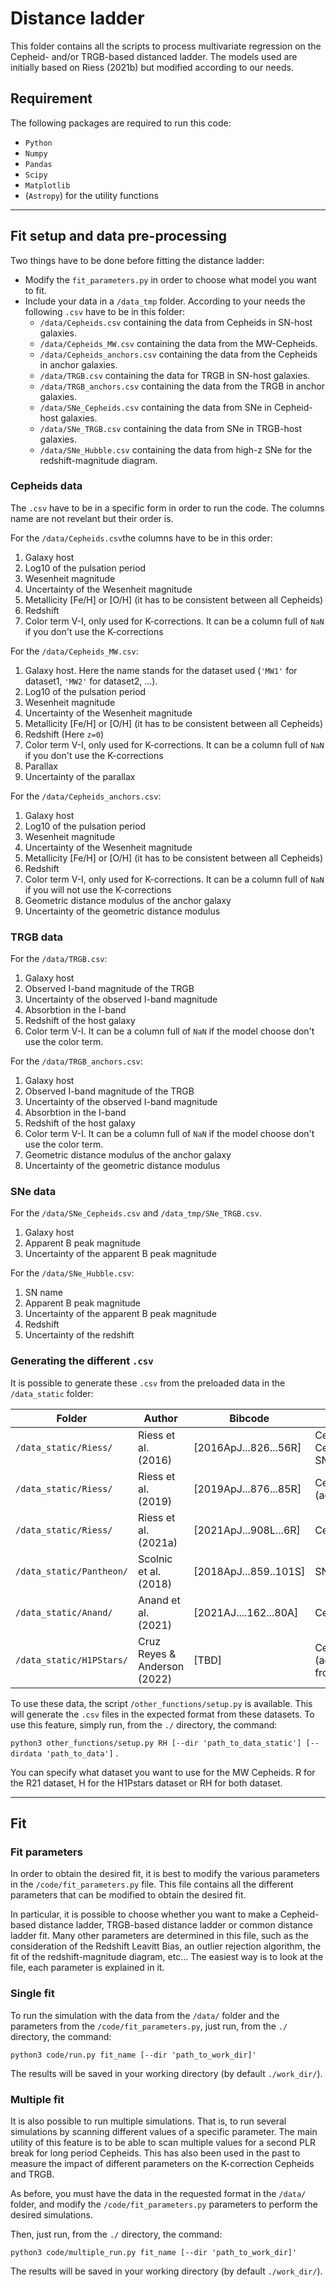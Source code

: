 # Distance ladder
This folder contains all the scripts to process multivariate regression on the Cepheid- and/or TRGB-based distanced 
ladder. The models used are initially based on Riess (2021b) but modified according to our needs.

## Requirement
The following packages are required to run this code:
* `Python`
* `Numpy`
* `Pandas`
* `Scipy`
* `Matplotlib`
* (`Astropy`) for the utility functions

---
## Fit setup and data pre-processing
Two things have to be done before fitting the distance ladder:
* Modify the `fit_parameters.py` in order to choose what model you want to fit.
* Include your data in a `/data_tmp` folder. According to your needs the following `.csv` have to be in this folder:
  * `/data/Cepheids.csv` containing the data from Cepheids in SN-host galaxies.
  * `/data/Cepheids_MW.csv` containing the data from the MW-Cepheids.
  * `/data/Cepheids_anchors.csv` containing the data from the Cepheids in anchor galaxies.
  * `/data/TRGB.csv` containing the data for TRGB in SN-host galaxies.
  * `/data/TRGB_anchors.csv` containing the data from the TRGB in anchor galaxies.
  * `/data/SNe_Cepheids.csv` containing the data from SNe in Cepheid-host galaxies.
  * `/data/SNe_TRGB.csv` containing the data from SNe in TRGB-host galaxies.
  * `/data/SNe_Hubble.csv` containing the data from high-z SNe for the redshift-magnitude diagram.

### Cepheids data 
The `.csv` have to be in a specific form in order to run the code. The columns name are not revelant but their order is.

For the `/data/Cepheids.csv`the columns have to be in this order:
1. Galaxy host
2. Log10 of the pulsation period
3. Wesenheit magnitude
4. Uncertainty of the Wesenheit magnitude
5. Metallicity [Fe/H] or [O/H] (it has to be consistent between all Cepheids)
6. Redshift
7. Color term V-I, only used for K-corrections. It can be a column full of `NaN` if you don't use the K-corrections

For the `/data/Cepheids_MW.csv`:
1. Galaxy host. Here the name stands for the dataset used (`'MW1'` for dataset1, `'MW2'` for dataset2, ...).
2. Log10 of the pulsation period
3. Wesenheit magnitude
4. Uncertainty of the Wesenheit magnitude
5. Metallicity [Fe/H] or [O/H] (it has to be consistent between all Cepheids)
6. Redshift (Here `z=0`)
7. Color term V-I, only used for K-corrections. It can be a column full of `NaN` if you don't use the K-corrections
8. Parallax
9. Uncertainty of the parallax

For the `/data/Cepheids_anchors.csv`:
1. Galaxy host
2. Log10 of the pulsation period
3. Wesenheit magnitude
4. Uncertainty of the Wesenheit magnitude
5. Metallicity [Fe/H] or [O/H] (it has to be consistent between all Cepheids)
6. Redshift
7. Color term V-I, only used for K-corrections. It can be a column full of `NaN` if you will not use the K-corrections
8. Geometric distance modulus of the anchor galaxy
9. Uncertainty of the geometric distance modulus


### TRGB data 
For the `/data/TRGB.csv`:
1. Galaxy host 
2. Observed I-band magnitude of the TRGB
3. Uncertainty of the observed I-band magnitude
4. Absorbtion in the I-band
5. Redshift of the host galaxy
6. Color term V-I. It can be a column full of `NaN` if the model choose don't use the color term.

For the `/data/TRGB_anchors.csv`:
1. Galaxy host 
2. Observed I-band magnitude of the TRGB
3. Uncertainty of the observed I-band magnitude
4. Absorbtion in the I-band
5. Redshift of the host galaxy
6. Color term V-I. It can be a column full of `NaN` if the model choose don't use the color term.
7. Geometric distance modulus of the anchor galaxy
8. Uncertainty of the geometric distance modulus

### SNe data
For the `/data/SNe_Cepheids.csv` and `/data_tmp/SNe_TRGB.csv`.
1) Galaxy host
2) Apparent B peak magnitude
3) Uncertainty of the apparent B peak magnitude

For the `/data/SNe_Hubble.csv`:
1) SN name
2) Apparent B peak magnitude
3) Uncertainty of the apparent B peak magnitude
4) Redshift
5) Uncertainty of the redshift


### Generating the different `.csv`
It is possible to generate these `.csv` from the preloaded data in the `/data_static` folder:

| Folder                   | Author                        | Bibcode               | Output                                                     |
|--------------------------|-------------------------------|-----------------------|------------------------------------------------------------|
| `/data_static/Riess/`    | Riess et al. (2016)           | [2016ApJ...826...56R] | Cepheids.csv<br/>Cepheids_anchors.csv<br/>SNe_Cepheids.csv |
| `/data_static/Riess/`    | Riess et al. (2019)           | [2019ApJ...876...85R] | Cepheids_anchors.csv (add LMC Cepheids)                    |
| `/data_static/Riess/`    | Riess et al. (2021a)          | [2021ApJ...908L...6R] | Cepheids_MW.csv                                            |
| `/data_static/Pantheon/` | Scolnic et al. (2018)         | [2018ApJ...859..101S] | SNe_Hubble.csv                                             |
| `/data_static/Anand/`    | Anand et al. (2021)           | [2021AJ....162...80A] | Cepheids_MW.csv                                            |
| `/data_static/H1PStars/` | Cruz Reyes & Anderson  (2022) | [TBD]                 | Cepheids_MW.csv (add OR erase those from R21)              |



To use these data, the script `/other_functions/setup.py` is available. This will generate the `.csv` files in the 
expected format from these datasets. To use this feature, simply run, from the `./` directory, the command:

`python3 other_functions/setup.py RH [--dir 'path_to_data_static'] [--dirdata 'path_to_data']` . 

You can specify what dataset you want to use for the MW Cepheids. R for the R21 dataset, H for the H1Pstars dataset
or RH for both dataset.

---
## Fit

### Fit parameters
In order to obtain the desired fit, it is best to modify the various parameters in the `/code/fit_parameters.py` file. 
This file contains all the different parameters that can be modified to obtain the desired fit.

In particular, it is possible to choose whether you want to make a Cepheid-based distance ladder, TRGB-based distance 
ladder or common distance ladder fit. Many other parameters are determined in this file, such as the consideration of 
the Redshift Leavitt Bias, an outlier rejection algorithm, the fit of the redshift-magnitude diagram, etc... The easiest
way is to look at the file, each parameter is explained in it.

### Single fit
To run the simulation with the data from the `/data/` folder and the parameters from the `/code/fit_parameters.py`,
just run, from the `./` directory, the command:

`python3 code/run.py fit_name [--dir 'path_to_work_dir]'`

The results will be saved in your working directory (by default `./work_dir/`).

### Multiple fit
It is also possible to run multiple simulations. That is, to run several simulations by scanning different values of a 
specific parameter. The main utility of this feature is to be able to scan multiple values for a second PLR break for 
long period Cepheids. This has also been used in the past to measure the impact of different parameters on the 
K-correction Cepheids and TRGB. 

As before, you must have the data in the requested format in the `/data/` folder, and modify the 
`/code/fit_parameters.py` parameters to perform the desired simulations. 

Then, just run, from the `./` directory, the command:

`python3 code/multiple_run.py fit_name [--dir 'path_to_work_dir]'`

The results will be saved in your working directory (by default `./work_dir/`).